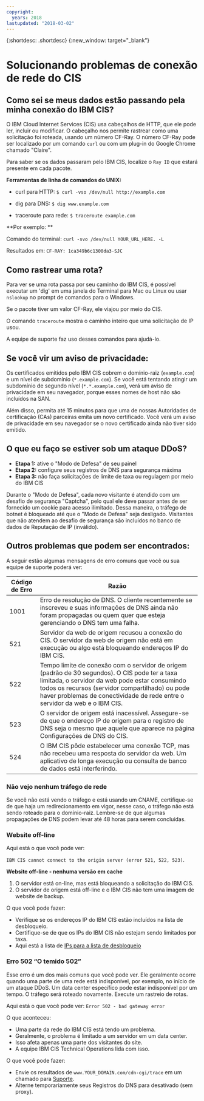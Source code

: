 ```yaml
---
copyright:
  years: 2018
lastupdated: "2018-03-02"
---
```


{:shortdesc: .shortdesc}
{:new_window: target="_blank"}

# Solucionando problemas de conexão de rede do CIS

## Como sei se meus dados estão passando pela minha conexão do IBM CIS?

O IBM Cloud Internet Services (CIS) usa cabeçalhos de HTTP, que ele pode ler, incluir ou modificar. O cabeçalho nos permite rastrear como uma solicitação foi roteada, usando um número CF-Ray. O número CF-Ray pode ser localizado por um comando `curl` ou com um plug-in do Google Chrome chamado "Claire".

Para saber se os dados passaram pelo IBM CIS, localize o `Ray ID` que estará presente em cada pacote.

**Ferramentas de linha de comandos do UNIX:**

 * curl para HTTP:
`$ curl -vso /dev/null http://example.com`

 * dig para DNS:
`$ dig www.example.com`

 * traceroute para rede:
`$ traceroute example.com`

**Por exemplo:
        **

Comando do terminal: `curl -svo /dev/null YOUR_URL_HERE. -L`

Resultados em: `CF-RAY: 1ca349b6c1300da3-SJC`

## Como rastrear uma rota?

Para ver se uma rota passa por seu caminho do IBM CIS, é possível executar um 'dig' em uma janela do Terminal para Mac ou Linux
ou usar `nslookup` no prompt de comandos para o Windows.

Se o pacote tiver um valor CF-Ray, ele viajou por meio do CIS.

O comando `traceroute` mostra o caminho inteiro que uma solicitação de IP usou.

A equipe de suporte faz uso desses comandos para ajudá-lo.

## Se você vir um aviso de privacidade:

Os certificados emitidos pelo IBM CIS cobrem o domínio-raiz (`example.com`) e um nível de subdomínio (`*.example.com`). Se você está tentando atingir um subdomínio de segundo nível (`*.*.example.com`), verá um aviso de privacidade em seu navegador, porque esses nomes de host não são incluídos na SAN.

Além disso, permita até 15 minutos para que uma de nossas Autoridades de certificação (CAs) parceiras emita um novo certificado. Você verá um aviso de privacidade em seu navegador se o novo certificado ainda não tiver sido emitido.

## O que eu faço se estiver sob um ataque DDoS?

 * **Etapa 1:** ative o "Modo de Defesa" de seu painel
 * **Etapa 2:** configure seus registros de DNS para segurança máxima
 * **Etapa 3:** não faça solicitações de limite de taxa ou regulagem por meio do IBM CIS
 
Durante o "Modo de Defesa", cada novo visitante é atendido com um desafio de segurança "Captcha", pelo qual ele deve passar antes de ser fornecido um cookie para acesso ilimitado. Dessa maneira, o tráfego de botnet é bloqueado até que o "Modo de Defesa" seja desligado. Visitantes que não atendem ao desafio de segurança são incluídos no banco de dados de Reputação de IP (inválido).

## Outros problemas que podem ser encontrados:

A seguir estão algumas mensagens de erro comuns que você ou sua equipe de suporte poderá ver:

| Código de Erro    | Razão |
| ------------- | ------------- |
| 1001  | Erro de resolução de DNS. O cliente recentemente se inscreveu e suas informações de DNS ainda não foram propagadas ou quem quer que esteja gerenciando o DNS tem uma falha. |
| 521  | Servidor da web de origem recusou a conexão do CIS. O servidor da web de origem não está em execução ou algo está bloqueando endereços IP do IBM CIS. |
| 522  | Tempo limite de conexão com o servidor de origem (padrão de 30 segundos). O CIS pode ter a taxa limitada, o servidor da web pode estar consumindo todos os recursos (servidor compartilhado) ou pode haver problemas de conectividade de rede entre o servidor da web e o IBM CIS. |
| 523  | O servidor de origem está inacessível. Assegure-se de que o endereço IP de origem para o registro de DNS seja o mesmo que aquele que aparece na página Configurações de DNS do CIS. |
| 524  | O IBM CIS pôde estabelecer uma conexão TCP, mas não recebeu uma resposta do servidor da web. Um aplicativo de longa execução ou consulta de banco de dados está interferindo. |

### Não vejo nenhum tráfego de rede

Se você não está vendo o tráfego e está usando um CNAME, certifique-se de que haja um redirecionamento em vigor, nesse caso, o tráfego não está sendo roteado para o domínio-raiz. Lembre-se de que algumas propagações de DNS podem levar até 48 horas para serem concluídas.

### Website off-line

Aqui está o que você pode ver:

`IBM CIS cannot connect to the origin server (error 521, 522, 523)`.

**Website off-line - nenhuma versão em cache**

1. O servidor está on-line, mas está bloqueando a solicitação do IBM CIS.
2. O servidor de origem está off-line e o IBM CIS não tem uma imagem de website de backup. 

O que você pode fazer:

* Verifique se os endereços IP do IBM CIS estão incluídos na lista de desbloqueio.
* Certifique-se de que os IPs do IBM CIS não estejam sendo limitados por taxa.
* Aqui está a lista de [IPs para a lista de desbloqueio](whitelisted-ips.html)

### Erro 502 “O temido 502”

Esse erro é um dos mais comuns que você pode ver. Ele geralmente ocorre quando uma parte de uma rede está indisponível, por exemplo, no início de um ataque DDoS. Um data center específico pode estar indisponível por um tempo. O tráfego será roteado novamente. Execute um rastreio de rotas. 

Aqui está o que você pode ver: `Error 502 - bad gateway error`

O que aconteceu:

* Uma parte da rede do IBM CIS está tendo um problema.
* Geralmente, o problema é limitado a um servidor em um data center.
* Isso afeta apenas uma parte dos visitantes do site.
* A equipe IBM CIS Technical Operations lida com isso.

O que você pode fazer:

* Envie os resultados de `www.YOUR_DOMAIN.com/cdn-cgi/trace` em um chamado para [Suporte](https://console.bluemix.net/docs/support/index.html#contacting-support).
* Alterne temporariamente seus Registros do DNS para desativado (sem proxy).


